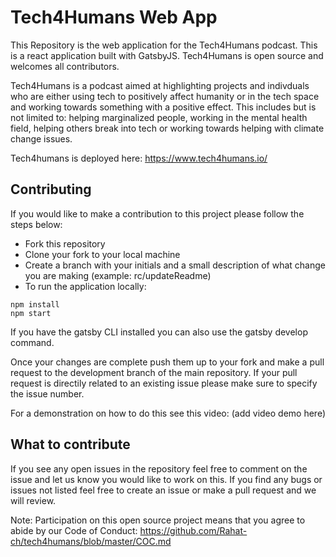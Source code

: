 # Tech4Humans Web App

This Repository is the web application for the Tech4Humans podcast. This is a react application built with GatsbyJS. Tech4Humans is open source and welcomes all contributors.

Tech4Humans is a podcast aimed at highlighting projects and indivduals who are either using tech to positively affect humanity or in the tech space and working towards something with a positive effect. This includes but is not limited to: helping marginalized people, working in the mental health field, helping others break into tech or working towards helping with climate change issues.

Tech4humans is deployed here: https://www.tech4humans.io/

## Contributing

If you would like to make a contribution to this project please follow the steps below:

- Fork this repository 
- Clone your fork to your local machine
- Create a branch with your initials and a small description of what change you are making (example: rc/updateReadme)
- To run the application locally: 

```shell
npm install
npm start
```

If you have the gatsby CLI installed you can also use the gatsby develop command. 

Once your changes are complete push them up to your fork and make a pull request to the development branch of the main repository. If your pull request is directily related to an existing issue please make sure to specify the issue number.

For a demonstration on how to do this see this video: (add video demo here)

## What to contribute

If you see any open issues in the repository feel free to comment on the issue and let us know you would like to work on this. If you find any bugs or issues not listed feel free to create an issue or make a pull request and we will review.

Note: Participation on this open source project means that you agree to abide by our Code of Conduct:
https://github.com/Rahat-ch/tech4humans/blob/master/COC.md
